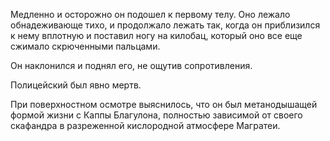 Медленно и осторожно он подошел к первому телу. 
Оно лежало обнадеживающе тихо, и продолжало лежать так, когда он приблизился к нему вплотную и поставил ногу на килобац, который оно все еще сжимало скрюченными пальцами.

Он наклонился и поднял его, не ощутив сопротивления.

Полицейский был явно мертв.

При поверхностном осмотре выяснилось, что он был метанодышащей формой жизни с Каппы Благулона, полностью зависимой от своего скафандра в разреженной кислородной атмосфере Магратеи. 
